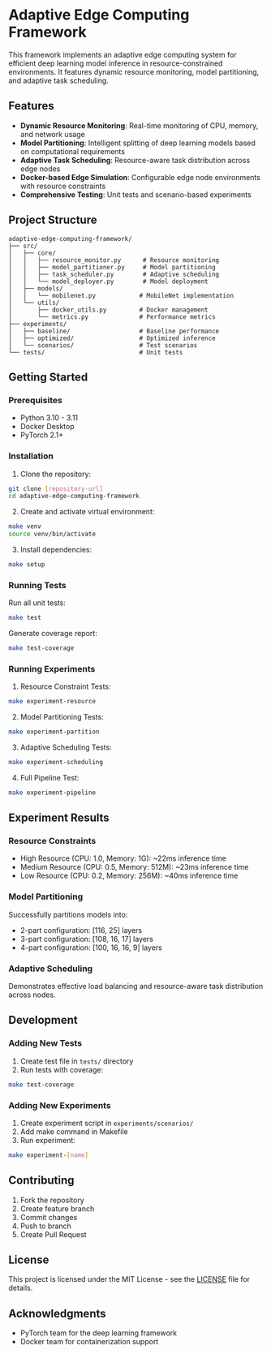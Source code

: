 # Adaptive Edge Computing Framework

This framework implements an adaptive edge computing system for efficient deep learning model inference in resource-constrained environments. It features dynamic resource monitoring, model partitioning, and adaptive task scheduling.

## Features

- **Dynamic Resource Monitoring**: Real-time monitoring of CPU, memory, and network usage
- **Model Partitioning**: Intelligent splitting of deep learning models based on computational requirements
- **Adaptive Task Scheduling**: Resource-aware task distribution across edge nodes
- **Docker-based Edge Simulation**: Configurable edge node environments with resource constraints
- **Comprehensive Testing**: Unit tests and scenario-based experiments

## Project Structure

```
adaptive-edge-computing-framework/
├── src/
│   ├── core/
│   │   ├── resource_monitor.py      # Resource monitoring
│   │   ├── model_partitioner.py     # Model partitioning
│   │   ├── task_scheduler.py        # Adaptive scheduling
│   │   └── model_deployer.py        # Model deployment
│   ├── models/
│   │   └── mobilenet.py            # MobileNet implementation
│   └── utils/
│       ├── docker_utils.py         # Docker management
│       └── metrics.py              # Performance metrics
├── experiments/
│   ├── baseline/                   # Baseline performance
│   ├── optimized/                  # Optimized inference
│   └── scenarios/                  # Test scenarios
└── tests/                          # Unit tests
```

## Getting Started

### Prerequisites

- Python 3.10 - 3.11
- Docker Desktop
- PyTorch 2.1+

### Installation

1. Clone the repository:
```bash
git clone [repository-url]
cd adaptive-edge-computing-framework
```

2. Create and activate virtual environment:
```bash
make venv
source venv/bin/activate
```

3. Install dependencies:
```bash
make setup
```

### Running Tests

Run all unit tests:
```bash
make test
```

Generate coverage report:
```bash
make test-coverage
```

### Running Experiments

1. Resource Constraint Tests:
```bash
make experiment-resource
```

2. Model Partitioning Tests:
```bash
make experiment-partition
```

3. Adaptive Scheduling Tests:
```bash
make experiment-scheduling
```

4. Full Pipeline Test:
```bash
make experiment-pipeline
```

## Experiment Results

### Resource Constraints
- High Resource (CPU: 1.0, Memory: 1G): ~22ms inference time
- Medium Resource (CPU: 0.5, Memory: 512M): ~23ms inference time
- Low Resource (CPU: 0.2, Memory: 256M): ~40ms inference time

### Model Partitioning
Successfully partitions models into:
- 2-part configuration: [116, 25] layers
- 3-part configuration: [108, 16, 17] layers
- 4-part configuration: [100, 16, 16, 9] layers

### Adaptive Scheduling
Demonstrates effective load balancing and resource-aware task distribution across nodes.

## Development

### Adding New Tests

1. Create test file in `tests/` directory
2. Run tests with coverage:
```bash
make test-coverage
```

### Adding New Experiments

1. Create experiment script in `experiments/scenarios/`
2. Add make command in Makefile
3. Run experiment:
```bash
make experiment-[name]
```

## Contributing

1. Fork the repository
2. Create feature branch
3. Commit changes
4. Push to branch
5. Create Pull Request

## License

This project is licensed under the MIT License - see the [LICENSE](LICENSE) file for details.

## Acknowledgments

- PyTorch team for the deep learning framework
- Docker team for containerization support
